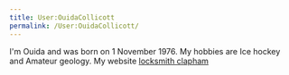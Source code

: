 ```yaml
---
title: User:OuidaCollicott
permalink: /User:OuidaCollicott/
---
```


I'm Ouida and was born on 1 November 1976. My hobbies are Ice hockey and Amateur geology.
My website [locksmith clapham](http://thelockcompany.co.uk/locksmiths-clapham)